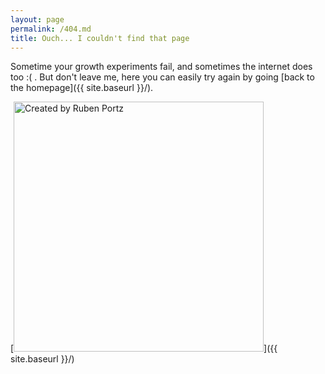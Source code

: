 ```yaml
---
layout: page
permalink: /404.md
title: Ouch... I couldn't find that page
---
```


Sometime your growth experiments fail, and sometimes the internet does too :( . 
But don't leave me, here you can easily try again by going [back to the homepage]({{ site.baseurl }}/).

[<img src="{{ site.baseurl }}/images/404.jpg" alt="Created by Ruben Portz" style="width: 400px;"/>]({{ site.baseurl }}/)
